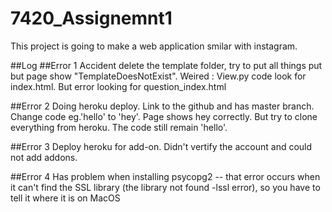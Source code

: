 # 7420_Assignemnt1

This project is going to make a web application smilar with instagram.




##Log
##Error 1
Accident delete the template folder, try to put all things put but page show "TemplateDoesNotExist". Weired : View.py code look for index.html. But error looking for question_index.html

##Error 2
Doing heroku deploy. Link to the github and has master branch. Change code eg.'hello' to 'hey'. Page shows hey correctly. But try to clone everything from heroku. The code still remain 'hello'.

##Error 3
Deploy heroku for add-on. Didn't vertify the account and could not add addons.

##Error 4 
Has problem when installing psycopg2 -- that error occurs when it can't find the SSL library (the library not found -lssl error), so you have to tell it where it is on MacOS
